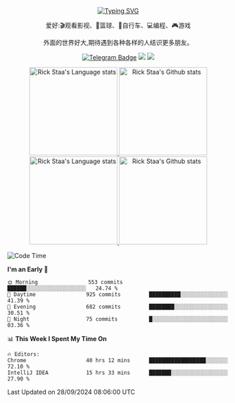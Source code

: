 <div align="center"> 

[![Typing SVG](https://readme-typing-svg.herokuapp.com?size=25&duration=2500&color=eeeeee&vCenter=true&width=200&height=40&lines=Hi+there+%F0%9F%91%8B%F0%9F%8F%BB;I'm+DanBai)](https://git.io/typing-svg)

爱好:🎬观看影视、🏀篮球、🚴自行车、💻编程、🎮游戏

外面的世界好大,期待遇到各种各样的人结识更多朋友。

[![Telegram Badge](https://img.shields.io/badge/-Telegram-blue?style=flat&logo=Telegram&logoColor=white)](https://t.me/mika_1094) 
[![](https://img.shields.io/badge/-Blog-brightgreen?style=flat&logo=Blogger&logoColor=white)](https://p00q.cn)
[![](https://img.shields.io/badge/-Email-red?style=flat&logo=Mail.Ru&logoColor=white)](mailto:danbai@88.com)
</div>

<!-- Light Mode -->
<div align="center"> 
<a href="https://github.com/anuraghazra/github-readme-stats#gh-light-mode-only">
<img height=200 src="https://github-readme-stats.vercel.app/api/top-langs/?username=danbai225&layout=compact&langs_count=10&hide_border=1&role=OWNER,COLLABORATOR#gh-light-mode-only" alt="Rick Staa's Language stats" />
</a>
<a href="https://github.com/anuraghazra/github-readme-stats#gh-light-mode-only">
<img height=200 src="https://github-readme-stats.vercel.app/api?username=danbai225&show_icons=true&count_private=true&line_height=28&hide_border=1&include_all_commits=true&card_width=450&role=OWNER,COLLABORATOR&exclude_repo=github-readme-stats#gh-light-mode-only" alt="Rick Staa's Github stats" />
</a>
</div>

<!-- Dark Mode -->
<div align="center"> 
<a href="https://github.com/anuraghazra/github-readme-stats#gh-dark-mode-only">
<img height=200 src="https://github-readme-stats.vercel.app/api/top-langs/?username=danbai225&layout=compact&langs_count=10&hide_border=1&role=OWNER,COLLABORATOR&theme=github_dark#gh-dark-mode-only" alt="Rick Staa's Language stats" />
</a>
<a href="https://github.com/anuraghazra/github-readme-stats#gh-dark-mode-only">
<img height=200 src="https://github-readme-stats.vercel.app/api?username=danbai225&show_icons=true&count_private=true&line_height=28&hide_border=1&include_all_commits=true&card_width=450&role=OWNER,COLLABORATOR&exclude_repo=github-readme-stats&theme=github_dark#gh-dark-mode-only" alt="Rick Staa's Github stats" />
</a>
</div>

<!--START_SECTION:waka-->
![Code Time](http://img.shields.io/badge/Code%20Time-3%2C763%20hrs%2043%20mins-blue)

**I'm an Early 🐤** 

```text
🌞 Morning                553 commits         ██████░░░░░░░░░░░░░░░░░░░   24.74 % 
🌆 Daytime                925 commits         ██████████░░░░░░░░░░░░░░░   41.39 % 
🌃 Evening                682 commits         ████████░░░░░░░░░░░░░░░░░   30.51 % 
🌙 Night                  75 commits          █░░░░░░░░░░░░░░░░░░░░░░░░   03.36 % 
```


📊 **This Week I Spent My Time On** 

```text
🔥 Editors: 
Chrome                   40 hrs 12 mins      ██████████████████░░░░░░░   72.10 % 
IntelliJ IDEA            15 hrs 33 mins      ███████░░░░░░░░░░░░░░░░░░   27.90 % 
```


 Last Updated on 28/09/2024 08:06:00 UTC
<!--END_SECTION:waka-->
